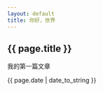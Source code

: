 ```yaml
---
layout: default
title: 你好，世界
---
```


<h2>{{ page.title }}</h2>

<p>我的第一篇文章</p>
<p>{{ page.date | date_to_string }}</p>
